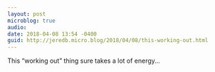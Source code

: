 ```yaml
---
layout: post
microblog: true
audio: 
date: 2018-04-08 13:54 -0400
guid: http://jeredb.micro.blog/2018/04/08/this-working-out.html
---
```

This “working out” thing sure takes a lot of energy…
